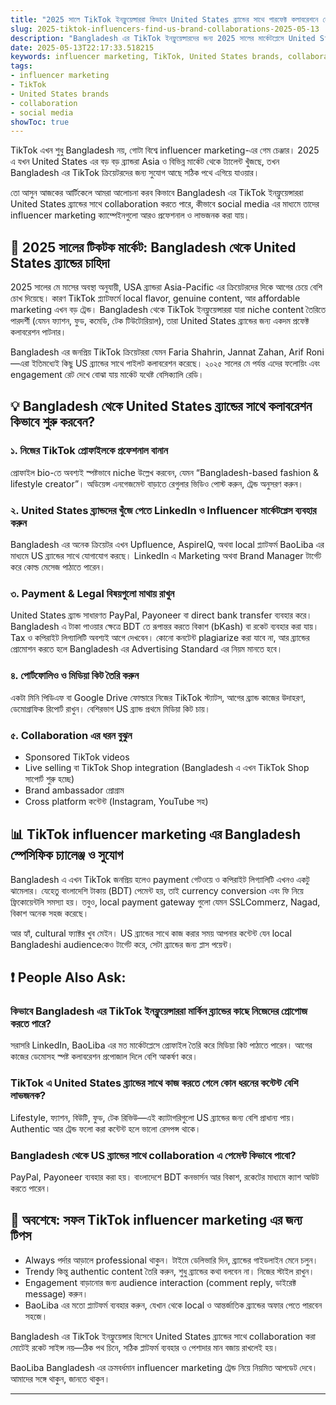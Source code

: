 ```yaml
---
title: "2025 সালে TikTok ইনফ্লুয়েন্সাররা কিভাবে United States ব্র্যান্ডের সাথে পারফেক্ট কলাবরেশনে যেতে পারে: Bangladesh এর জন্য গাইড"
slug: 2025-tiktok-influencers-find-us-brand-collaborations-2025-05-13
description: "Bangladesh এর TikTok ইনফ্লুয়েন্সারদের জন্য 2025 সালের মার্কেটপ্লেসে United States ব্র্যান্ডের সাথে সফল influencer marketing ও social media collaboration করার প্র্যাকটিক্যাল কৌশল।"
date: 2025-05-13T22:17:33.518215
keywords: influencer marketing, TikTok, United States brands, collaboration, social media
tags:
- influencer marketing
- TikTok
- United States brands
- collaboration
- social media
showToc: true
---
```


TikTok এখন শুধু Bangladesh নয়, গোটা বিশ্বে influencer marketing-এর গেম চেঞ্জার। 2025 এ যখন United States এর বড় বড় ব্র্যান্ডরা Asia ও বিভিন্ন মার্কেট থেকে ট্যালেন্ট খুঁজছে, তখন Bangladesh এর TikTok ক্রিয়েটরদের জন্য সুযোগ আছে সঠিক পথে এগিয়ে যাওয়ার। 

তো আসুন আজকের আর্টিকেলে আমরা আলোচনা করব কিভাবে Bangladesh এর TikTok ইনফ্লুয়েন্সাররা United States ব্র্যান্ডের সাথে collaboration করতে পারে, কীভাবে social media এর মাধ্যমে তাদের influencer marketing ক্যাম্পেইনগুলো আরও প্রফেশনাল ও লাভজনক করা যায়।

## 📢 2025 সালের টিকটক মার্কেট: Bangladesh থেকে United States ব্র্যান্ডের চাহিদা

2025 সালের মে মাসের অবস্থা অনুযায়ী, USA ব্র্যান্ডরা Asia-Pacific এর ক্রিয়েটরদের দিকে আগের চেয়ে বেশি চোখ দিয়েছে। কারণ TikTok প্ল্যাটফর্মে local flavor, genuine content, আর affordable marketing এখন বড় ট্রেন্ড। Bangladesh থেকে TikTok ইনফ্লুয়েন্সাররা যারা niche content তৈরিতে পারদর্শী (যেমন ফ্যাশন, ফুড, কমেডি, টেক টিউটোরিয়াল), তারা United States ব্র্যান্ডের জন্য একদম প্রফেক্ট কলাবরেশন পাটনার।

Bangladesh এর জনপ্রিয় TikTok ক্রিয়েটররা যেমন Faria Shahrin, Jannat Zahan, Arif Roni—এরা ইতিমধ্যেই কিছু US ব্র্যান্ডের সাথে পাইলট কলাবরেশন করেছে। ২০২৫ সালের মে পর্যন্ত এদের ফলোয়িং এবং engagement রেট দেখে বোঝা যায় মার্কেট যথেষ্ট বেসিক্যালি রেডি। 

## 💡 Bangladesh থেকে United States ব্র্যান্ডের সাথে কলাবরেশন কিভাবে শুরু করবেন?

### ১. নিজের TikTok প্রোফাইলকে প্রফেশনাল বানান  
প্রোফাইল bio-তে অবশ্যই স্পষ্টভাবে niche উল্লেখ করবেন, যেমন “Bangladesh-based fashion & lifestyle creator”। অডিয়েন্স এনগেজমেন্ট বাড়াতে রেগুলার ভিডিও পোস্ট করুন, ট্রেন্ড অনুসরণ করুন।  

### ২. United States ব্র্যান্ডদের খুঁজে পেতে LinkedIn ও Influencer মার্কেটপ্লেস ব্যবহার করুন  
Bangladesh এর অনেক ক্রিয়েটর এখন Upfluence, AspireIQ, অথবা local প্ল্যাটফর্ম BaoLiba এর মাধ্যমে US ব্র্যান্ডের সাথে যোগাযোগ করছে। LinkedIn এ Marketing অথবা Brand Manager টার্গেট করে কোল্ড মেসেজ পাঠাতে পারেন।  

### ৩. Payment & Legal বিষয়গুলো মাথায় রাখুন  
United States ব্র্যান্ড সাধারণত PayPal, Payoneer বা direct bank transfer ব্যবহার করে। Bangladesh এ টাকা পাওয়ার ক্ষেত্রে BDT তে রূপান্তর করতে বিকাশ (bKash) বা রকেট ব্যবহার করা যায়। Tax ও কপিরাইট লিগ্যালিটি অবশ্যই আগে দেখবেন। কোনো কনটেন্ট plagiarize করা যাবে না, আর ব্র্যান্ডের প্রোমোশন করতে হলে Bangladesh এর Advertising Standard এর নিয়ম মানতে হবে।  

### ৪. পোর্টফোলিও ও মিডিয়া কিট তৈরি করুন  
একটা মিনি পিডিএফ বা Google Drive ফোল্ডারে নিজের TikTok স্ট্যাটস, আগের ব্র্যান্ড কাজের উদাহরণ, ডেমোগ্রাফিক রিপোর্ট রাখুন। বেশিরভাগ US ব্র্যান্ড প্রথমে মিডিয়া কিট চায়।  

### ৫. Collaboration এর ধরন বুঝুন  
- Sponsored TikTok videos  
- Live selling বা TikTok Shop integration (Bangladesh এ এখন TikTok Shop সাপোর্ট শুরু হচ্ছে)  
- Brand ambassador প্রোগ্রাম  
- Cross platform কন্টেন্ট (Instagram, YouTube সহ)  

## 📊 TikTok influencer marketing এর Bangladesh স্পেসিফিক চ্যালেঞ্জ ও সুযোগ

Bangladesh এ এখন TikTok জনপ্রিয় হলেও payment গেটওয়ে ও কপিরাইট লিগ্যালিটি এখনও একটু ঝামেলার। যেহেতু বাংলাদেশি টাকায় (BDT) পেমেন্ট হয়, তাই currency conversion এবং ফি নিয়ে ফ্রিকোয়েন্টলি সমস্যা হয়। তবুও, local payment gateway গুলো যেমন SSLCommerz, Nagad, বিকাশ অনেক সহজ করেছে।

আর হ্যাঁ, cultural ফ্যাক্টর খুব মেইন। US ব্র্যান্ডের সাথে কাজ করার সময় আপনার কন্টেন্ট যেন local Bangladeshi audienceকেও টার্গেট করে, সেটা ব্র্যান্ডের জন্য প্লাস পয়েন্ট।  

## ❗ People Also Ask:  

### কিভাবে Bangladesh এর TikTok ইনফ্লুয়েন্সাররা মার্কিন ব্র্যান্ডের কাছে নিজেদের প্রোপোজ করতে পারে?  
সরাসরি LinkedIn, BaoLiba এর মত মার্কেটপ্লেসে প্রোফাইল তৈরি করে মিডিয়া কিট পাঠাতে পারেন। আগের কাজের ডেমোসহ স্পষ্ট কলাবরেশন প্রপোজাল দিলে বেশি আকর্ষণ করে।  

### TikTok এ United States ব্র্যান্ডের সাথে কাজ করতে গেলে কোন ধরনের কন্টেন্ট বেশি লাভজনক?  
Lifestyle, ফ্যাশন, বিউটি, ফুড, টেক রিভিউ—এই ক্যাটাগরিগুলো US ব্র্যান্ডের জন্য বেশি প্রাধান্য পায়। Authentic আর ট্রেন্ড ফলো করা কন্টেন্ট হলে ভালো রেসপন্স থাকে।  

### Bangladesh থেকে US ব্র্যান্ডের সাথে collaboration এ পেমেন্ট কিভাবে পাবো?  
PayPal, Payoneer ব্যবহার করা হয়। বাংলাদেশে BDT কনভার্সন আর বিকাশ, রকেটের মাধ্যমে ক্যাশ আউট করতে পারেন।  

## 📢 অবশেষে: সফল TikTok influencer marketing এর জন্য টিপস

- Always পর্দার আড়ালে professional থাকুন। টাইমে ডেলিভারি দিন, ব্র্যান্ডের গাইডলাইন মেনে চলুন।  
- Trendy কিন্তু authentic content তৈরি করুন, শুধু ব্র্যান্ডের কথা বলবেন না। নিজের স্টাইল রাখুন।  
- Engagement বাড়ানোর জন্য audience interaction (comment reply, ডাইরেক্ট message) করুন।  
- BaoLiba এর মতো প্ল্যাটফর্ম ব্যবহার করুন, যেখান থেকে local ও আন্তর্জাতিক ব্র্যান্ডের অফার পেতে পারবেন সহজে।  

Bangladesh এর TikTok ইনফ্লুয়েন্সার হিসেবে United States ব্র্যান্ডের সাথে collaboration করা মোটেই রকেট সাইন্স নয়—ঠিক পথ চিনে, সঠিক প্লাটফর্ম ব্যবহার ও পেশাদার মান বজায় রাখলেই হয়।  

BaoLiba Bangladesh এর ক্রমবর্ধমান influencer marketing ট্রেন্ড নিয়ে নিয়মিত আপডেট দেবে। আমাদের সঙ্গে থাকুন, জানতে থাকুন।  

---